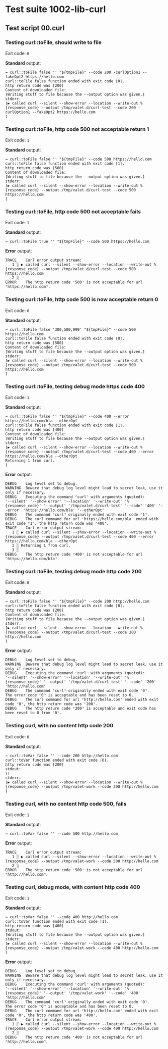 # Test suite 1002-lib-curl

## Test script 00.curl

### Testing curl::toFile, should write to file

Exit code: `0`

**Standard** output:

```plaintext
→ curl::toFile false '' "${tmpFile}" --code 200 -curlOption1 --fakeOpt2 https://hello.com
curl::toFile false function ended with exit code ⌈0⌉.
http return code was ⌈200⌉
Content of downloaded file:
⌈Writing stuff to file because the --output option was given.⌉
stderr:
⌈▶ called curl --silent --show-error --location --write-out %{response_code} --output /tmp/valet.d/curl-test --code 200 -curlOption1 --fakeOpt2 https://hello.com
⌉
```

### Testing curl::toFile, http code 500 not acceptable return 1

Exit code: `1`

**Standard** output:

```plaintext
→ curl::toFile false '' "${tmpFile}" --code 500 https://hello.com
curl::toFile false function ended with exit code ⌈1⌉.
http return code was ⌈500⌉
Content of downloaded file:
⌈Writing stuff to file because the --output option was given.⌉
stderr:
⌈▶ called curl --silent --show-error --location --write-out %{response_code} --output /tmp/valet.d/curl-test --code 500 https://hello.com
⌉
```

### Testing curl::toFile, http code 500 not acceptable fails

Exit code: `1`

**Standard** output:

```plaintext
→ curl::toFile true '' "${tmpFile}" --code 500 https://hello.com
```

**Error** output:

```log
TRACE    Curl error output stream:
   1 ░ ▶ called curl --silent --show-error --location --write-out %{response_code} --output /tmp/valet.d/curl-test --code 500 https://hello.com
   2 ░ 
ERROR    The http return code ⌜500⌝ is not acceptable for url ⌜https://hello.com⌝.
```

### Testing curl::toFile, http code 500 is now acceptable return 0

Exit code: `0`

**Standard** output:

```plaintext
→ curl::toFile false '300,500,999' "${tmpFile}" --code 500 https://hello.com
curl::toFile false function ended with exit code ⌈0⌉.
http return code was ⌈500⌉
Content of downloaded file:
⌈Writing stuff to file because the --output option was given.⌉
stderr:
⌈▶ called curl --silent --show-error --location --write-out %{response_code} --output /tmp/valet.d/curl-test --code 500 https://hello.com
⌉
```

### Testing curl::toFile, testing debug mode https code 400

Exit code: `1`

**Standard** output:

```plaintext
→ curl::toFile false '' "${tmpFile}" --code 400 --error https://hello.com/bla --otherOpt
curl::toFile false function ended with exit code ⌈1⌉.
http return code was ⌈400⌉
Content of downloaded file:
⌈Writing stuff to file because the --output option was given.⌉
stderr:
⌈▶ called curl --silent --show-error --location --write-out %{response_code} --output /tmp/valet.d/curl-test --code 400 --error https://hello.com/bla --otherOpt
Returning 1 from curl.
⌉
```

**Error** output:

```log
DEBUG    Log level set to debug.
WARNING  Beware that debug log level might lead to secret leak, use it only if necessary.
DEBUG    Executing the command ⌜curl⌝ with arguments (quoted): 
'--silent' '--show-error' '--location' '--write-out' '%{response_code}' '--output' '/tmp/valet.d/curl-test' '--code' '400' '--error' 'https://hello.com/bla' '--otherOpt'
DEBUG    The command ⌜curl⌝ originally ended with exit code ⌜1⌝.
DEBUG    The curl command for url ⌜https://hello.com/bla⌝ ended with exit code ⌜1⌝, the http return code was ⌜400⌝.
TRACE    Curl error output stream:
   1 ░ ▶ called curl --silent --show-error --location --write-out %{response_code} --output /tmp/valet.d/curl-test --code 400 --error https://hello.com/bla --otherOpt
   2 ░ Returning 1 from curl.
   3 ░ 
DEBUG    The http return code ⌜400⌝ is not acceptable for url ⌜https://hello.com/bla⌝.
```

### Testing curl::toFile, testing debug mode http code 200

Exit code: `0`

**Standard** output:

```plaintext
→ curl::toFile false '' "${tmpFile}" --code 200 http://hello.com
curl::toFile false function ended with exit code ⌈0⌉.
http return code was ⌈200⌉
Content of downloaded file:
⌈Writing stuff to file because the --output option was given.⌉
stderr:
⌈▶ called curl --silent --show-error --location --write-out %{response_code} --output /tmp/valet.d/curl-test --code 200 http://hello.com
⌉
```

**Error** output:

```log
DEBUG    Log level set to debug.
WARNING  Beware that debug log level might lead to secret leak, use it only if necessary.
DEBUG    Executing the command ⌜curl⌝ with arguments (quoted): 
'--silent' '--show-error' '--location' '--write-out' '%{response_code}' '--output' '/tmp/valet.d/curl-test' '--code' '200' 'http://hello.com'
DEBUG    The command ⌜curl⌝ originally ended with exit code ⌜0⌝.
The error code ⌜0⌝ is acceptable and has been reset to 0.
DEBUG    The curl command for url ⌜http://hello.com⌝ ended with exit code ⌜0⌝, the http return code was ⌜200⌝.
DEBUG    The http return code ⌜200⌝ is acceptable and exit code has been reset to 0 from ⌜0⌝.
```

### Testing curl, with no content http code 200

Exit code: `0`

**Standard** output:

```plaintext
→ curl::toVar false '' --code 200 http://hello.com
curl::toVar function ended with exit code ⌈0⌉.
http return code was ⌈200⌉
stdout:
⌈⌉
stderr:
⌈▶ called curl --silent --show-error --location --write-out %{response_code} --output /tmp/valet-work --code 200 http://hello.com
⌉
```

### Testing curl, with no content http code 500, fails

Exit code: `1`

**Standard** output:

```plaintext
→ curl::toVar false '' --code 500 http://hello.com
```

**Error** output:

```log
TRACE    Curl error output stream:
   1 ░ ▶ called curl --silent --show-error --location --write-out %{response_code} --output /tmp/valet-work --code 500 http://hello.com
   2 ░ 
ERROR    The http return code ⌜500⌝ is not acceptable for url ⌜http://hello.com⌝.
```

### Testing curl, debug mode, with content http code 400

Exit code: `1`

**Standard** output:

```plaintext
→ curl::toVar false '' --code 400 http://hello.com
curl::toVar function ended with exit code ⌈1⌉.
http return code was ⌈400⌉
stdout:
⌈Writing stuff to file because the --output option was given.⌉
stderr:
⌈▶ called curl --silent --show-error --location --write-out %{response_code} --output /tmp/valet-work --code 400 http://hello.com
⌉
```

**Error** output:

```log
DEBUG    Log level set to debug.
WARNING  Beware that debug log level might lead to secret leak, use it only if necessary.
DEBUG    Executing the command ⌜curl⌝ with arguments (quoted): 
'--silent' '--show-error' '--location' '--write-out' '%{response_code}' '--output' '/tmp/valet-work' '--code' '400' 'http://hello.com'
DEBUG    The command ⌜curl⌝ originally ended with exit code ⌜0⌝.
The error code ⌜0⌝ is acceptable and has been reset to 0.
DEBUG    The curl command for url ⌜http://hello.com⌝ ended with exit code ⌜0⌝, the http return code was ⌜400⌝.
TRACE    Curl error output stream:
   1 ░ ▶ called curl --silent --show-error --location --write-out %{response_code} --output /tmp/valet-work --code 400 http://hello.com
   2 ░ 
DEBUG    The http return code ⌜400⌝ is not acceptable for url ⌜http://hello.com⌝.
```

